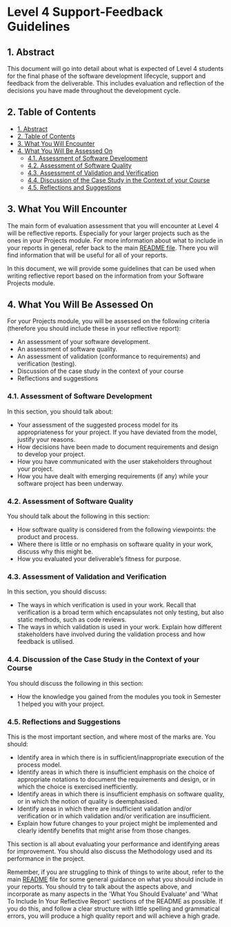 # Level 4 Support-Feedback Guidelines  <!-- omit in toc -->

## 1. Abstract

This document will go into detail about what is expected of Level 4 students for the final phase of the software development lifecycle, support and feedback from the deliverable. This includes evaluation and reflection of the decisions you have made throughout the development cycle.

## 2. Table of Contents

- [1. Abstract](#1-abstract)
- [2. Table of Contents](#2-table-of-contents)
- [3. What You Will Encounter](#3-what-you-will-encounter)
- [4. What You Will Be Assessed On](#4-what-you-will-be-assessed-on)
  - [4.1. Assessment of Software Development](#41-assessment-of-software-development)
  - [4.2. Assessment of Software Quality](#42-assessment-of-software-quality)
  - [4.3. Assessment of Validation and Verification](#43-assessment-of-validation-and-verification)
  - [4.4. Discussion of the Case Study in the Context of your Course](#44-discussion-of-the-case-study-in-the-context-of-your-course)
  - [4.5. Reflections and Suggestions](#45-reflections-and-suggestions)

## 3. What You Will Encounter

The main form of evaluation assessment that you will encounter at Level 4 will be reflective reports.
Especially for your larger projects such as the ones in your Projects module.
For more information about what to include in your reports in general, refer back to the main [README file](../README.md). There you will find information that will be useful for all of your reports.

In this document, we will provide some guidelines that can be used when writing reflective report based on the information from your Software Projects module.

## 4. What You Will Be Assessed On

For your Projects module, you will be assessed on the following criteria (therefore you should include these in your reflective report):

- An assessment of your software development.
- An assessment of software quality.
- An assessment of validation (conformance to requirements) and verification (testing).
- Discussion of the case study in the context of your course
- Reflections and suggestions

### 4.1. Assessment of Software Development

In this section, you should talk about:

- Your assessment of the suggested process model for its appropriateness for your project. If you have deviated from the model, justify your reasons.
- How decisions have been made to document requirements and design to develop your project.
- How you have communicated with the user stakeholders throughout your project.
- How you have dealt with emerging requirements (if any) while your software project has been underway.

### 4.2. Assessment of Software Quality

You should talk about the following in this section:

- How software quality is considered from the following viewpoints: the product and process.
- Where there is little or no emphasis on software quality in your work, discuss why this might be.
- How you evaluated your deliverable’s fitness for purpose.

### 4.3. Assessment of Validation and Verification

In this section, you should discuss:

- The ways in which verification is used in your work. Recall that verification is a broad term which encapsulates not only testing, but also static methods, such as code reviews.
- The ways in which validation is used in your work. Explain how different stakeholders have involved during the validation process and how feedback is utilised.

### 4.4. Discussion of the Case Study in the Context of your Course

You should discuss the following in this section:

- How the knowledge you gained from the modules you took in Semester 1 helped you with your project.

### 4.5. Reflections and Suggestions

This is the most important section, and where most of the marks are. You should:

- Identify area in which there is in sufficient/inappropriate execution of the process model.
- Identify areas in which there is insufficient emphasis on the choice of appropriate notations to document the requirements and design, or in which the choice is exercised inefficiently.
- Identify areas in which there is insufficient emphasis on software quality, or in which the notion of quality is deemphasised.
- Identify areas in which there are insufficient validation and/or verification or in which validation and/or verification are insufficient. 
- Explain how future changes to your project might be implemented and clearly identify benefits that might arise from those changes.

This section is all about evaluating your performance and identifying areas for improvement. You should also discuss the Methodology used and its performance in the project.

Remember, if you are struggling to think of things to write about, refer to the main [README](../README.md) file for some general guidance on what you should include in your reports. You should try to talk about the aspects above, and incorporate as many aspects in the 'What You Should Evaluate' and 'What To Include In Your Reflective Report' sections of the README as possible. If you do this, and follow a clear structure with little spelling and grammatical errors, you will produce a high quality report and will achieve a high grade.
